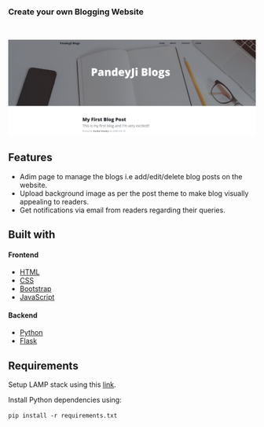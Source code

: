### Create your own Blogging Website
<br />
<p align="center">
    <img src="static/hompage.png" alt="homepage" >
</p>

## Features
* Adim page to manage the blogs i.e add/edit/delete blog posts on the website.
* Upload background image as per the post theme to make blog visually appealing to readers.
* Get notifications via email from readers regarding their queries.

## Built with

#### Frontend
* [HTML](https://developer.mozilla.org/en-US/docs/Web/HTML)
* [CSS](https://developer.mozilla.org/en-US/docs/Web/CSS)
* [Bootstrap](https://getbootstrap.com)
* [JavaScript](https://developer.mozilla.org/en-US/docs/Web/JavaScript)

#### Backend
* [Python](https://www.python.org/)
* [Flask](https://palletsprojects.com/p/flask/)

## Requirements
Setup LAMP stack using this [link](https://www.digitalocean.com/community/tutorials/how-to-install-linux-apache-mysql-php-lamp-stack-ubuntu-18-04#step-4-%E2%80%94-setting-up-virtual-hosts-(recommended)).

Install Python dependencies using:

`pip install -r requirements.txt`





